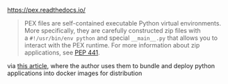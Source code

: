 https://pex.readthedocs.io/

> PEX files are self-contained executable Python virtual environments. More specifically, they are carefully constructed zip files with a `#!/usr/bin/env python` and special `__main__.py` that allows you to interact with the PEX runtime. For more information about zip applications, see [PEP 441](https://peps.python.org/pep-0441/).

via [this article](https://dagster.io/blog/fast-deploys-with-pex-and-docker), where the author uses them to bundle and deploy python applications into docker images for distribution